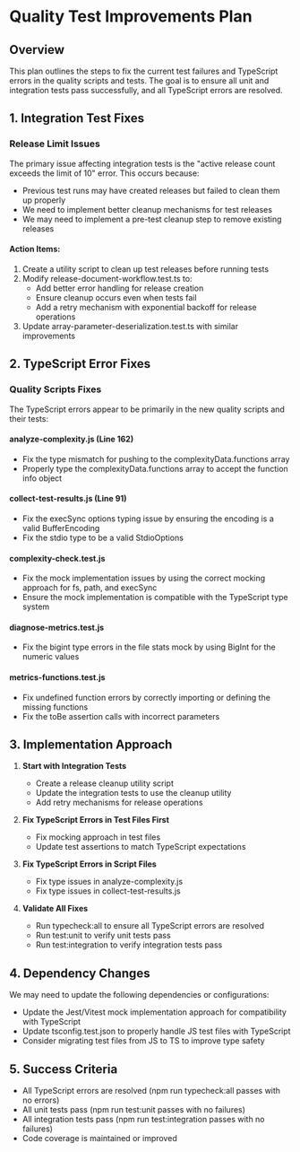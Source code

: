 # Quality Test Improvements Plan

## Overview

This plan outlines the steps to fix the current test failures and TypeScript errors in the quality scripts and tests. The goal is to ensure all unit and integration tests pass successfully, and all TypeScript errors are resolved.

## 1. Integration Test Fixes

### Release Limit Issues

The primary issue affecting integration tests is the "active release count exceeds the limit of 10" error. This occurs because:

- Previous test runs may have created releases but failed to clean them up properly
- We need to implement better cleanup mechanisms for test releases
- We may need to implement a pre-test cleanup step to remove existing releases

#### Action Items:

1. Create a utility script to clean up test releases before running tests
2. Modify release-document-workflow.test.ts to:
   - Add better error handling for release creation
   - Ensure cleanup occurs even when tests fail
   - Add a retry mechanism with exponential backoff for release operations
3. Update array-parameter-deserialization.test.ts with similar improvements

## 2. TypeScript Error Fixes

### Quality Scripts Fixes

The TypeScript errors appear to be primarily in the new quality scripts and their tests:

#### analyze-complexity.js (Line 162)

- Fix the type mismatch for pushing to the complexityData.functions array
- Properly type the complexityData.functions array to accept the function info object

#### collect-test-results.js (Line 91)

- Fix the execSync options typing issue by ensuring the encoding is a valid BufferEncoding
- Fix the stdio type to be a valid StdioOptions

#### complexity-check.test.js

- Fix the mock implementation issues by using the correct mocking approach for fs, path, and execSync
- Ensure the mock implementation is compatible with the TypeScript type system

#### diagnose-metrics.test.js

- Fix the bigint type errors in the file stats mock by using BigInt for the numeric values

#### metrics-functions.test.js

- Fix undefined function errors by correctly importing or defining the missing functions
- Fix the toBe assertion calls with incorrect parameters

## 3. Implementation Approach

1. **Start with Integration Tests**
   - Create a release cleanup utility script 
   - Update the integration tests to use the cleanup utility
   - Add retry mechanisms for release operations

2. **Fix TypeScript Errors in Test Files First**
   - Fix mocking approach in test files
   - Update test assertions to match TypeScript expectations

3. **Fix TypeScript Errors in Script Files**
   - Fix type issues in analyze-complexity.js
   - Fix type issues in collect-test-results.js

4. **Validate All Fixes**
   - Run typecheck:all to ensure all TypeScript errors are resolved
   - Run test:unit to verify unit tests pass
   - Run test:integration to verify integration tests pass

## 4. Dependency Changes

We may need to update the following dependencies or configurations:

- Update the Jest/Vitest mock implementation approach for compatibility with TypeScript
- Update tsconfig.test.json to properly handle JS test files with TypeScript
- Consider migrating test files from JS to TS to improve type safety

## 5. Success Criteria

- All TypeScript errors are resolved (npm run typecheck:all passes with no errors)
- All unit tests pass (npm run test:unit passes with no failures)
- All integration tests pass (npm run test:integration passes with no failures)
- Code coverage is maintained or improved 